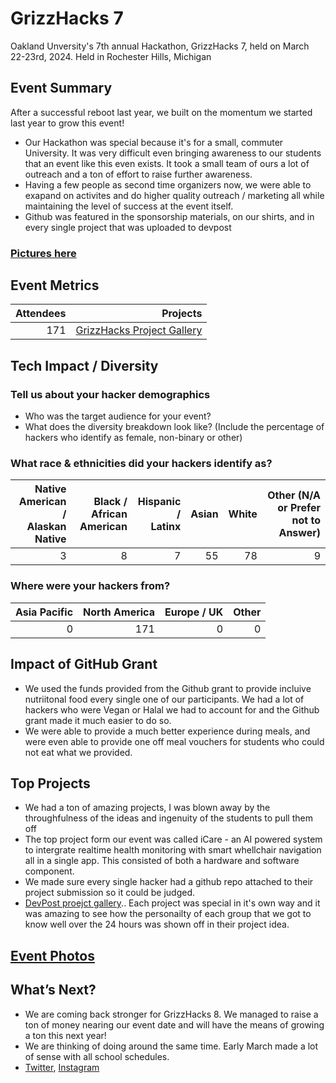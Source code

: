# GrizzHacks 7
Oakland Unversity's 7th annual Hackathon, GrizzHacks 7, held on March 22-23rd, 2024. Held in Rochester Hills, Michigan

## Event Summary
After a successful reboot last year, we built on the momentum we started last year to grow this event!

- Our Hackathon was special because it's for a small, commuter University. It was very difficult even bringing awareness to our students that an event like this even exists. It took a small team of ours a lot of outreach and a ton of effort to raise further awareness.
- Having a few people as second time organizers now, we were able to exapand on activites and do higher quality outreach / marketing all while maintaining the level of success at the event itself.
- Github was featured in the sponsorship materials, on our shirts, and in every single project that was uploaded to devpost
### [Pictures here](https://ethantocco.picflow.com/grizzhacks2025)

## Event Metrics 

| Attendees | Projects|
|---------------:|------------:|
|171|[GrizzHacks Project Gallery](https://grizzhacks7.devpost.com/project-gallery)| 

## Tech Impact / Diversity 

### Tell us about your hacker demographics
 - Who was the target audience for your event? <br> 
 - What does the diversity breakdown look like? (Include the percentage of hackers who identify as female, non-binary or other) <br>

### What race & ethnicities did your hackers identify as?
| Native American / <br> Alaskan Native | Black / <br> African American | Hispanic / <br> Latinx | Asian | White | Other (N/A or Prefer not to Answer)
|---------------:|--------------:|------------:|---------:|--------:|--------:|
|3|8|7|55|78|9|


### Where were your hackers from?
| Asia Pacific | North America | Europe / UK | Other |
|---------------:|--------------:|------------:|---------:|
|0|171|0|0|

## Impact of GitHub Grant
- We used the funds provided from the Github grant to provide incluive nutriitonal food every single one of our participants. We had a lot of hackers who were Vegan or Halal we had to account for and the Github grant made it much easier to do so.
- We were able to provide a much better experience during meals, and were even able to provide one off meal vouchers for students who could not eat what we provided. 

## Top Projects
- We had a ton of amazing projects, I was blown away by the throughfulness of the ideas and ingenuity of the students to pull them off 
- The top project form our event was called iCare - an AI powered system to intergrate realtime health monitoring with smart whellchair navigation all in a single app. This consisted of both a hardware and software component.
- We made sure every single hacker had a github repo attached to their project submission so it could be judged.
- [DevPost proejct gallery](https://grizzhacks7.devpost.com/project-gallery).. Each project was special in it's own way and it was amazing to see how the personailty of each group that we got to know well over the 24 hours was shown off in their project idea.

## [Event Photos](https://ethantocco.picflow.com/grizzhacks2025)


## What’s Next?
- We are coming back stronger for GrizzHacks 8. We managed to raise a ton of money nearing our event date and will have the means of growing a ton this next year!
- We are thinking of doing around the same time. Early March made a lot of sense with all school schedules.
- [Twitter](https://twitter.com/GrizzHacks), [Instagram](https://www.instagram.com/grizzhacks/)
